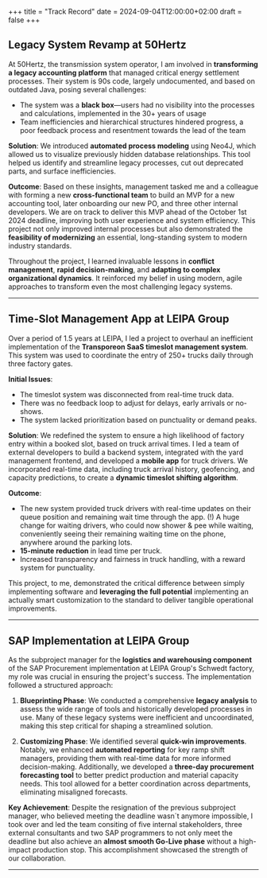 +++
title = "Track Record"
date = 2024-09-04T12:00:00+02:00
draft = false
+++

## Legacy System Revamp at 50Hertz
At 50Hertz, the transmission system operator, I am involved in **transforming a legacy accounting platform** that managed critical energy settlement processes. Their system is 90s code, largely undocumented, and based on outdated Java, posing several challenges:

- The system was a **black box**—users had no visibility into the processes and calculations, implemented in the 30+ years of usage
- Team inefficiencies and hierarchical structures hindered progress, a poor feedback process and resentment towards the lead of the team

**Solution**:
We introduced **automated process modeling** using Neo4J, which allowed us to visualize previously hidden database relationships. This tool helped us identify and streamline legacy processes, cut out deprecated parts, and surface inefficiencies.

**Outcome**:
Based on these insights, management tasked me and a colleague with forming a new **cross-functional team** to build an MVP for a new accounting tool, later onboarding our new PO, and three other internal developers. We are on track to deliver this MVP ahead of the October 1st 2024 deadline, improving both user experience and system efficiency. This project not only improved internal processes but also demonstrated the **feasibility of modernizing** an essential, long-standing system to modern industry standards.

Throughout the project, I learned invaluable lessons in **conflict management**, **rapid decision-making**, and **adapting to complex organizational dynamics**. It reinforced my belief in using modern, agile approaches to transform even the most challenging legacy systems.

---
## Time-Slot Management App at LEIPA Group
Over a period of 1.5 years at LEIPA, I led a project to overhaul an inefficient implementation of the **Transporeon SaaS timeslot management system**. This system was used to coordinate the entry of 250+ trucks daily through three factory gates.

**Initial Issues**:
- The timeslot system was disconnected from real-time truck data.
- There was no feedback loop to adjust for delays, early arrivals or no-shows.
- The system lacked prioritization based on punctuality or demand peaks.

**Solution**:
We redefined the system to ensure a high likelihood of factory entry within a booked slot, based on truck arrival times. I led a team of external developers to build a backend system, integrated with the yard management frontend, and developed a **mobile app** for truck drivers. We incorporated real-time data, including truck arrival history, geofencing, and capacity predictions, to create a **dynamic timeslot shifting algorithm**.

**Outcome**:
- The new system provided truck drivers with real-time updates on their queue position and remaining wait time through the app. (!) A huge change for waiting drivers, who could now shower & pee while waiting, conveniently seeing their remaining waiting time on the phone, anywhere around the parking lots.
- **15-minute reduction** in lead time per truck.
- Increased transparency and fairness in truck handling, with a reward system for punctuality.

This project, to me, demonstrated the critical difference between simply implementing software and **leveraging the full potential** implementing an actually smart customization to the standard to deliver tangible operational improvements.

---


## SAP Implementation at LEIPA Group

As the subproject manager for the **logistics and warehousing component** of the SAP Procurement implementation at LEIPA Group's Schwedt factory, my role was crucial in ensuring the project's success. The implementation followed a structured approach:

1. **Blueprinting Phase**: We conducted a comprehensive **legacy analysis** to assess the wide range of tools and historically developed processes in use. Many of these legacy systems were inefficient and uncoordinated, making this step critical for shaping a streamlined solution.
   
2. **Customizing Phase**: We identified several **quick-win improvements**. Notably, we enhanced **automated reporting** for key ramp shift managers, providing them with real-time data for more informed decision-making. Additionally, we developed a **three-day procurement forecasting tool** to better predict production and material capacity needs. This tool allowed for a better coordination across departments, eliminating misaligned forecasts.
   
**Key Achievement**: Despite the resignation of the previous subproject manager, who believed meeting the deadline wasn´t anymore impossible, I took over and led the team consiting of five internal stakeholders, three external consultants and two SAP programmers to not only meet the deadline but also achieve an **almost smooth Go-Live phase** without a high-impact production stop. This accomplishment showcased the strength of our collaboration.

---